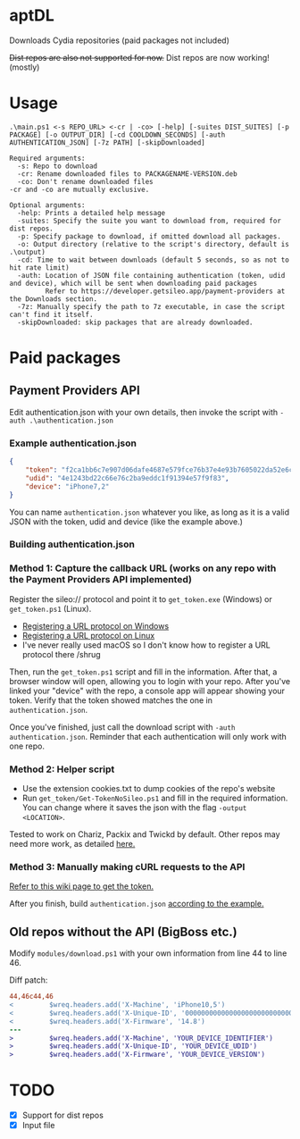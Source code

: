 # aptDL
Downloads Cydia repositories (paid packages not included)

~~Dist repos are also not supported for now.~~ Dist repos are now working! (mostly)

# Usage
```
.\main.ps1 <-s REPO_URL> <-cr | -co> [-help] [-suites DIST_SUITES] [-p PACKAGE] [-o OUTPUT_DIR] [-cd COOLDOWN_SECONDS] [-auth AUTHENTICATION_JSON] [-7z PATH] [-skipDownloaded]

Required arguments:
  -s: Repo to download
  -cr: Rename downloaded files to PACKAGENAME-VERSION.deb
  -co: Don't rename downloaded files
-cr and -co are mutually exclusive.
  
Optional arguments:
  -help: Prints a detailed help message
  -suites: Specify the suite you want to download from, required for dist repos. 
  -p: Specify package to download, if omitted download all packages.
  -o: Output directory (relative to the script's directory, default is .\output)
  -cd: Time to wait between downloads (default 5 seconds, so as not to hit rate limit)
  -auth: Location of JSON file containing authentication (token, udid and device), which will be sent when downloading paid packages 
         Refer to https://developer.getsileo.app/payment-providers at the Downloads section.
  -7z: Manually specify the path to 7z executable, in case the script can't find it itself.
  -skipDownloaded: skip packages that are already downloaded.
```

# Paid packages
## Payment Providers API
Edit authentication.json with your own details, then invoke the script with `-auth .\authentication.json`

### Example authentication.json
```json
{
    "token": "f2ca1bb6c7e907d06dafe4687e579fce76b37e4e93b7605022da52e6ccc26fd2",
    "udid": "4e1243bd22c66e76c2ba9eddc1f91394e57f9f83",
    "device": "iPhone7,2"
}
```

You can name `authentication.json` whatever you like, as long as it is a valid JSON with the token, udid and device (like the example above.)
### Building authentication.json
### Method 1: Capture the callback URL (works on any repo with the Payment Providers API implemented)
Register the sileo:// protocol and point it to `get_token.exe` (Windows) or `get_token.ps1` (Linux).
- [Registering a URL protocol on Windows](https://stackoverflow.com/questions/80650/how-do-i-register-a-custom-url-protocol-in-windows)
- [Registering a URL protocol on Linux](https://unix.stackexchange.com/questions/497146/create-a-custom-url-protocol-handler)
- I've never really used macOS so I don't know how to register a URL protocol there /shrug

Then, run the `get_token.ps1` script and fill in the information. After that, a browser window will open, allowing you to login with your repo. After you've linked your "device" with the repo, a console app will appear showing your token. Verify that the token showed matches the one in `authentication.json`.

Once you've finished, just call the download script with `-auth authentication.json`. Reminder that each authentication will only work with one repo.

### Method 2: Helper script
- Use the extension cookies.txt to dump cookies of the repo's website
- Run `get_token/Get-TokenNoSileo.ps1` and fill in the required information. You can change where it saves the json with the flag `-output <LOCATION>`.

Tested to work on Chariz, Packix and Twickd by default. Other repos may need more work, as detailed [here.](https://github.com/extradummythicc/aptDL/wiki/Custom-workarounds-to-get-the-token-if-you-cannot-register-the-Sileo-URL-protocol#exceptions)

### Method 3: Manually making cURL requests to the API
[Refer to this wiki page to get the token.](https://github.com/extradummythicc/aptDL/wiki/Custom-workarounds-to-get-the-token-if-you-cannot-register-the-Sileo-URL-protocol)

After you finish, build `authentication.json` [according to the example.](#example-authenticationjson)
## Old repos without the API (BigBoss etc.)
Modify `modules/download.ps1` with your own information from line 44 to line 46.

Diff patch:
```diff
44,46c44,46
<         $wreq.headers.add('X-Machine', 'iPhone10,5')
<         $wreq.headers.add('X-Unique-ID', '0000000000000000000000000000000000000000')
<         $wreq.headers.add('X-Firmware', '14.8')
---
>         $wreq.headers.add('X-Machine', 'YOUR_DEVICE_IDENTIFIER')
>         $wreq.headers.add('X-Unique-ID', 'YOUR_DEVICE_UDID')
>         $wreq.headers.add('X-Firmware', 'YOUR_DEVICE_VERSION')
```

# TODO
- [x] Support for dist repos
- [x] Input file
